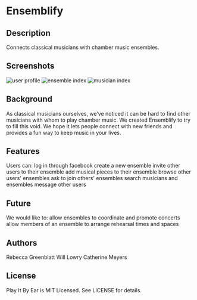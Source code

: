 # Ensemblify

## Description

Connects classical musicians with chamber music ensembles.

## Screenshots

![user profile](/assets/user-profile-screen-shot.png "User Profile")
![ensemble index](/assets/ensemble-index-screen-shot.png "Ensemble Index")
![musician index](/assets/musician-index-screen-shot.png "Musician Index")

## Background

As classical musicians ourselves, we’ve noticed it can be hard to find other musicians with whom to play chamber music. We created Ensemblify to try to fill this void. We hope it lets people connect with new friends and provides a fun way to keep music in your lives.

## Features

Users can:
  log in through facebook
  create a new ensemble
    invite other users to their ensemble
    add musical pieces to their ensemble
  browse other users' ensembles
    ask to join others' ensembles
  search musicians and ensembles
  message other users

## Future

We would like to:
  allow ensembles to coordinate and promote concerts
  allow members of an ensemble to arrange rehearsal times and spaces

## Authors

Rebecca Greenblatt
Will Lowry
Catherine Meyers

## License

Play It By Ear is MIT Licensed. See LICENSE for details.